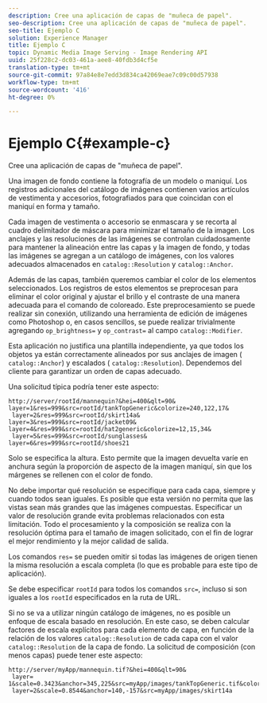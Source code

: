 ```yaml
---
description: Cree una aplicación de capas de "muñeca de papel".
seo-description: Cree una aplicación de capas de "muñeca de papel".
seo-title: Ejemplo C
solution: Experience Manager
title: Ejemplo C
topic: Dynamic Media Image Serving - Image Rendering API
uuid: 25f228c2-dc03-461a-aee8-40fdb3d4cf5e
translation-type: tm+mt
source-git-commit: 97a84e8e7edd3d834ca42069eae7c09c00d57938
workflow-type: tm+mt
source-wordcount: '416'
ht-degree: 0%

---
```



# Ejemplo C{#example-c}

Cree una aplicación de capas de &quot;muñeca de papel&quot;.

Una imagen de fondo contiene la fotografía de un modelo o maniquí. Los registros adicionales del catálogo de imágenes contienen varios artículos de vestimenta y accesorios, fotografiados para que coincidan con el maniquí en forma y tamaño.

Cada imagen de vestimenta o accesorio se enmascara y se recorta al cuadro delimitador de máscara para minimizar el tamaño de la imagen. Los anclajes y las resoluciones de las imágenes se controlan cuidadosamente para mantener la alineación entre las capas y la imagen de fondo, y todas las imágenes se agregan a un catálogo de imágenes, con los valores adecuados almacenados en `catalog::Resolution` y `catalog::Anchor`.

Además de las capas, también queremos cambiar el color de los elementos seleccionados. Los registros de estos elementos se preprocesan para eliminar el color original y ajustar el brillo y el contraste de una manera adecuada para el comando de coloreado. Este preprocesamiento se puede realizar sin conexión, utilizando una herramienta de edición de imágenes como Photoshop o, en casos sencillos, se puede realizar trivialmente agregando `op_brightness=` y `op_contrast=` al campo `catalog::Modifier`.

Esta aplicación no justifica una plantilla independiente, ya que todos los objetos ya están correctamente alineados por sus anclajes de imagen ( `catalog::Anchor`) y escalados ( `catalog::Resolution`). Dependemos del cliente para garantizar un orden de capas adecuado.

Una solicitud típica podría tener este aspecto:

```
http://server/rootId/mannequin?&hei=400&qlt=90&
layer=1&res=999&src=rootId/tankTopGeneric&colorize=240,122,17&
 layer=2&res=999&src=rootId/skirt14a&
layer=3&res=999&src=rootId/jacket09&
layer=4&res=999&src=rootId/hat2generic&colorize=12,15,34&
 layer=5&res=999&src=rootId/sunglasses&
layer=6&res=999&src=rootId/shoes21
```

Solo se especifica la altura. Esto permite que la imagen devuelta varíe en anchura según la proporción de aspecto de la imagen maniquí, sin que los márgenes se rellenen con el color de fondo.

No debe importar qué resolución se especifique para cada capa, siempre y cuando todos sean iguales. Es posible que esta versión no permita que las vistas sean más grandes que las imágenes compuestas. Especificar un valor de resolución grande evita problemas relacionados con esta limitación. Todo el procesamiento y la composición se realiza con la resolución óptima para el tamaño de imagen solicitado, con el fin de lograr el mejor rendimiento y la mejor calidad de salida.

Los comandos `res=` se pueden omitir si todas las imágenes de origen tienen la misma resolución a escala completa (lo que es probable para este tipo de aplicación).

Se debe especificar `rootId` para todos los comandos `src=`, incluso si son iguales a los `rootId` especificados en la ruta de URL.

Si no se va a utilizar ningún catálogo de imágenes, no es posible un enfoque de escala basado en resolución. En este caso, se deben calcular factores de escala explícitos para cada elemento de capa, en función de la relación de los valores `catalog::Resolution` de cada capa con el valor `catalog::Resolution` de la capa de fondo. La solicitud de composición (con menos capas) puede tener este aspecto:

```
http://server/myApp/mannequin.tif?&hei=400&qlt=90&
 layer= 1&scale=0.3423&anchor=345,225&src=myApp/images/tankTopGeneric.tif&colorize=240,122,17&
 layer=2&scale=0.8544&anchor=140,-157&src=myApp/images/skirt14a
```

